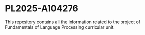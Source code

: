 # PL2025-A104276
This repository contains all the information related to the project of Fundamentals of Language Processing curricular unit.
